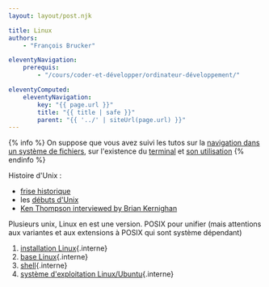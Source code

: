 ```yaml
---
layout: layout/post.njk

title: Linux
authors:
    - "François Brucker"

eleventyNavigation:
    prerequis:
        - "/cours/coder-et-développer/ordinateur-développement/"

eleventyComputed:
    eleventyNavigation:
        key: "{{ page.url }}"
        title: "{{ title | safe }}"
        parent: "{{ '../' | siteUrl(page.url) }}"
---
```


{% info %}
On suppose que vous avez suivi les tutos sur la [navigation dans un système de fichiers](/tutoriels/fichiers-navigation/), sur l'existence du [terminal](/tutoriels/terminal/) et [son utilisation](/tutoriels/terminal-utilisation)
{% endinfo %}

Histoire d'Unix :

- [frise historique](https://www.youtube.com/watch?v=AEsdyAeumVQ)
- les [débuts d'Unix](https://www.youtube.com/watch?v=boahlBmc-NY)
- [Ken Thompson interviewed by Brian Kernighan](https://www.youtube.com/watch?v=EY6q5dv_B-o&t=4s)

Plusieurs unix, Linux en est une version. POSIX pour unifier (mais attentions aux variantes et aux extensions à POSIX qui sont système dépendant)

1. [installation Linux](installation-linux){.interne}
2. [base Linux](bases-linux){.interne}
3. [shell](shell){.interne}
4. [système d'exploitation Linux/Ubuntu](./système-exploitation-linux){.interne}
